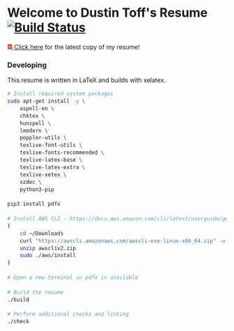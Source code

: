 # Welcome to Dustin Toff's Resume [![Build Status](https://github.com/quittle/resume/actions/workflows/action.yml/badge.svg)](https://github.com/quittle/resume/actions/workflows/action.yml)

[<img alt="PDF" src="/pdf-icon.svg" height="12px"/> Click here](https://resume.dustintoff.com) for the latest copy of my resume!

### Developing

This resume is written in LaTeX and builds with xelatex.

```bash
# Install required system packages
sudo apt-get install -y \
    aspell-en \
    chktex \
    hunspell \
    lmodern \
    poppler-utils \
    texlive-font-utils \
    texlive-fonts-recommended \
    texlive-latex-base \
    texlive-latex-extra \
    texlive-xetex \
    xzdec \
    python3-pip

pip3 install pdfx

# Install AWS CLI - https://docs.aws.amazon.com/cli/latest/userguide/getting-started-install.html
(
    cd ~/Downloads
    curl "https://awscli.amazonaws.com/awscli-exe-linux-x86_64.zip" -o "awscliv2.zip"
    unzip awscliv2.zip
    sudo ./aws/install
)

# Open a new terminal so pdfx is available

# Build the resume
./build

# Perform additional checks and linting
./check
```
